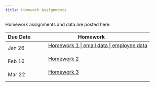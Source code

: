```yaml
---
title: Homework Assignments
---
```

<p>
Homework assignments and data are posted here.
</p>
<div>
  <table class="table table-striped table-hover">
    <thead>
      <tr>
        <th>Due Date</th>
        <th>Homework</th>
       </tr>
    </thead>
    <tbody>
      <tr>
        <td>Jan 26</td>
        <td>
          <dl>
          <dd><a href="../materials/homeworks/POL2578_homework01.Rmd" target=_blank>Homework 1 </a>|<a href="../materials/homeworks/emailnet.csv" target=_blank> email data </a>|<a href="../materials/homeworks/EmployeeRecords.csv" target=_blank> employee data</a>
          </dd>
          </dl>
        </td>
      </tr>
      <tr>
        <td>Feb 16</td>
        <td>
          <dl>
          <dd><a href="../materials/homeworks/.homework02.Rmd" target=_blank>Homework 2</a>
          </dd>
          </dl>
        </td>
       </tr>
       <tr>
        <td>Mar 22</td>
        <td>
          <dl>
          <dd><a href="../materials/homeworks/.homework03.Rmd" target=_blank>Homework 3</a>
          </dd>
          </dl>
        </td>
       </tr>
      </tbody>
  </table>
</div>
